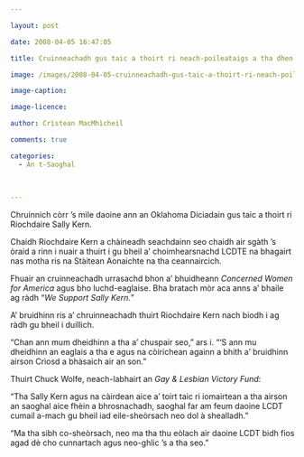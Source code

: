 ```yaml
---

layout: post

date: 2008-04-05 16:47:05

title: Cruinneachadh gus taic a thoirt ri neach-poileataigs a tha dhen bheachd gu bheil a’ choimhearsnachd LCDTE nas miosa na ceannaircich

image: /images/2008-04-05-cruinneachadh-gus-taic-a-thoirt-ri-neach-poileataigs-a-tha-dhen-bheachd-gu-bheil-a-choimhearsnachd-lcdte-nas-miosa-na-ceannaircich.jpg

image-caption:

image-licence:

author: Crìstean MacMhìcheil

comments: true

categories:
  - An t-Saoghal
  
  

---
```


Chruinnich còrr &#8217;s mìle daoine ann an Oklahoma Diciadain gus taic a thoirt ri Riochdaire Sally Kern.

<!--more-->

Chaidh Riochdaire Kern a chàineadh seachdainn seo chaidh air sgàth &#8217;s òraid a rinn i nuair a thuirt i gu bheil a&#8217; choimhearsnachd LCDTE na bhagairt nas motha ris na Stàitean Aonaichte na tha ceannaircich.

Fhuair an cruinneachadh urrasachd bhon a&#8217; bhuidheann _Concerned Women for America_ agus bho luchd-eaglaise. Bha bratach mòr aca anns a&#8217; bhaile ag ràdh &#8220;_We Support Sally Kern._&#8221;

A&#8217; bruidhinn ris a&#8217; chruinneachadh thuirt Riochdaire Kern nach biodh i ag ràdh gu bheil i duillich.

&#8220;Chan ann mum dheidhinn a tha a&#8217; chuspair seo,&#8221; ars i. &#8220;&#8216;S ann mu dheidhinn an eaglais a tha e agus na còirichean againn a bhith a&#8217; bruidhinn airson Crìosd a bhàsaich air an son.&#8221;

Thuirt Chuck Wolfe, neach-labhairt an _Gay & Lesbian Victory Fund_:

&#8220;Tha Sally Kern agus na càirdean aice a&#8217; toirt taic ri iomairtean a tha airson an saoghal aice fhèin a bhrosnachadh, saoghal far am feum daoine LCDT cumail a-mach gu bheil iad eile-sheòrsach neo dol à shealladh.&#8221;

&#8220;Ma tha sibh co-sheòrsach, neo ma tha thu eòlach air daoine LCDT bidh fios agad dè cho cunnartach agus neo-ghlic &#8217;s a tha seo.&#8221;
